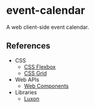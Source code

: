 # event-calendar

A web client-side event calendar.

## References

* CSS
  * [CSS Flexbox](https://css-tricks.com/snippets/css/a-guide-to-flexbox/)
  * [CSS Grid](https://css-tricks.com/snippets/css/complete-guide-grid/)
* Web APIs
  * [Web Components](https://developer.mozilla.org/en-US/docs/Web/API/Web_Components)
* Libraries
  * [Luxon](https://moment.github.io/luxon/#/)
